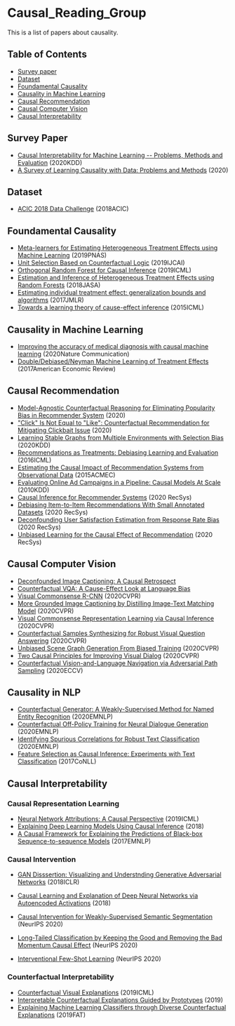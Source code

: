 # Causal_Reading_Group
This is a list of papers about causality.

## Table of Contents
- [Survey paper](#survey-paper)
- [Dataset](#dataset)
- [Foundamental Causality](#foundamental-causality)
- [Causality in Machine Learning](#causality-in-machine-learning)
- [Causal Recommendation](#causal-recommendation)
- [Causal Computer Vision](#causal-computer-vision)
- [Causal Interpretability](#causal-interpretability)



## Survey Paper
- [Causal Interpretability for Machine Learning -- Problems, Methods and Evaluation](https://arxiv.org/abs/2003.03934) (2020KDD)
- [A Survey of Learning Causality with Data: Problems and Methods](https://arxiv.org/abs/1809.09337) (2020)

## Dataset
- [ACIC 2018 Data Challenge](https://www.cmu.edu/acic2018/data-challenge/index.html) (2018ACIC)

## Foundamental Causality
- [Meta-learners for Estimating Heterogeneous Treatment Effects using Machine Learning](https://arxiv.org/abs/1706.03461) (2019PNAS)
- [Unit Selection Based on Counterfactual Logic](https://ftp.cs.ucla.edu/pub/stat_ser/r488.pdf) (2019IJCAI)
- [Orthogonal Random Forest for Causal Inference](https://arxiv.org/abs/1806.03467) (2019ICML)
- [Estimation and Inference of Heterogeneous Treatment Effects using Random Forests](https://arxiv.org/abs/1510.04342) (2018JASA)
- [Estimating individual treatment effect: generalization bounds and algorithms](https://arxiv.org/abs/1606.03976) (2017JMLR)
- [Towards a learning theory of cause-effect inference](http://proceedings.mlr.press/v37/lopez-paz15.html) (2015ICML)

## Causality in Machine Learning
- [Improving the accuracy of medical diagnosis with causal machine learning](https://www.nature.com/articles/s41467-020-17419-7) (2020Nature Communication)
- [Double/Debiased/Neyman Machine Learning of Treatment Effects](https://arxiv.org/abs/1701.08687) (2017American Economic Review)

## Causal Recommendation
- [Model-Agnostic Counterfactual Reasoning for Eliminating Popularity Bias in Recommender System](https://arxiv.org/abs/2010.15363) (2020)
- ["Click" Is Not Equal to "Like": Counterfactual Recommendation for Mitigating Clickbait Issue](https://arxiv.org/pdf/2009.09945.pdf) (2020)
- [Learning Stable Graphs from Multiple Environments with Selection Bias](https://dl.acm.org/doi/abs/10.1145/3394486.3403270) (2020KDD)
- [Recommendations as Treatments: Debiasing Learning and Evaluation](https://arxiv.org/abs/1602.05352) (2016ICML)
- [Estimating the Causal Impact of Recommendation Systems from Observational Data](https://arxiv.org/abs/1510.04342) (2015ACMEC)
- [Evaluating Online Ad Campaigns in a Pipeline: Causal Models At Scale](https://static.googleusercontent.com/media/research.google.com/en//pubs/archive/36552.pdf) (2010KDD)
- [Causal Inference for Recommender Systems](https://dl.acm.org/doi/10.1145/3383313.3412225) (2020 RecSys)
- [Debiasing Item-to-Item Recommendations With Small Annotated Datasets](https://dl.acm.org/doi/10.1145/3383313.3412265) (2020 RecSys)
- [Deconfounding User Satisfaction Estimation from Response Rate Bias](https://dl.acm.org/doi/10.1145/3383313.3412208) (2020 RecSys)
- [Unbiased Learning for the Causal Effect of Recommendation](https://dl.acm.org/doi/10.1145/3383313.3412261) (2020 RecSys)
## Causal Computer Vision
- [Deconfounded Image Captioning: A Causal Retrospect](https://arxiv.org/abs/2003.03923) 
- [Counterfactual VQA: A Cause-Effect Look at Language Bias](https://arxiv.org/abs/2006.04315) 
- [Visual Commonsense R-CNN](https://arxiv.org/abs/2002.12204) (2020CVPR)
- [More Grounded Image Captioning by Distilling Image-Text Matching Model](https://arxiv.org/abs/2004.00390) (2020CVPR)
- [Visual Commonsense Representation Learning via Causal Inference](https://openaccess.thecvf.com/content_CVPRW_2020/html/w26/Wang_Visual_Commonsense_Representation_Learning_via_Causal_Inference_CVPRW_2020_paper.html) (2020CVPR)
- [Counterfactual Samples Synthesizing for Robust Visual Question Answering](https://openaccess.thecvf.com/content_CVPR_2020/html/Chen_Counterfactual_Samples_Synthesizing_for_Robust_Visual_Question_Answering_CVPR_2020_paper.html) (2020CVPR)
- [Unbiased Scene Graph Generation From Biased Training](https://openaccess.thecvf.com/content_CVPR_2020/html/Tang_Unbiased_Scene_Graph_Generation_From_Biased_Training_CVPR_2020_paper.html) (2020CVPR)
- [Two Causal Principles for Improving Visual Dialog](https://openaccess.thecvf.com/content_CVPR_2020/html/Qi_Two_Causal_Principles_for_Improving_Visual_Dialog_CVPR_2020_paper.html) (2020CVPR)
- [Counterfactual Vision-and-Language Navigation via Adversarial Path Sampling](https://arxiv.org/abs/1911.07308) (2020ECCV)

## Causality in NLP
- [Counterfactual Generator: A Weakly-Supervised Method for Named Entity Recognition](https://github.com/xijiz/cfgen/blob/master/docs/cfgen.pdf) (2020EMNLP)
- [Counterfactual Off-Policy Training for Neural Dialogue Generation](https://arxiv.org/abs/2004.14507) (2020EMNLP)
- [Identifying Spurious Correlations for Robust Text Classification](https://arxiv.org/pdf/2010.02458.pdf) (2020EMNLP)
- [Feature Selection as Causal Inference: Experiments with Text Classification](https://www.aclweb.org/anthology/K17-1018/) (2017CoNLL)

## Causal Interpretability
### Causal Representation Learning
- [Neural Network Attributions: A Causal Perspective](https://arxiv.org/abs/1902.02302) (2019ICML)
- [Explaining Deep Learning Models Using Causal Inference](https://arxiv.org/abs/1811.04376) (2018)
- [A Causal Framework for Explaining the Predictions of Black-box Sequence-to-sequence Models](https://www.aclweb.org/anthology/D17-1042/) (2017EMNLP)

### Causal Intervention
- [GAN Disssertion: Visualizing and Understnding Generative Adversarial Networks](https://arxiv.org/abs/1811.10597) (2018ICLR)
- [Causal Learning and Explanation of Deep Neural Networks via Autoencoded Activations](https://arxiv.org/abs/1802.00541) (2018)

- [Causal Intervention for Weakly-Supervised Semantic Segmentation](https://arxiv.org/abs/2009.12547) (NeurIPS 2020)
- [Long-Tailed Classification by Keeping the Good and Removing the Bad Momentum Causal Effect](https://arxiv.org/abs/2009.12991) (NeurIPS 2020)
- [Interventional Few-Shot Learning](https://arxiv.org/abs/2009.13000) (NeurIPS 2020)

### Counterfactual Interpretability
- [Counterfactual Visual Explanations](https://arxiv.org/pdf/1904.07451.pdf) (2019ICML)
- [Interpretable Counterfactual Explanations Guided by Prototypes](https://arxiv.org/abs/1907.02584) (2019)
- [Explaining Machine Learning Classifiers through Diverse Counterfactual Explanations](https://arxiv.org/abs/1905.07697) (2019FAT)


